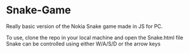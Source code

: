 # Snake-Game
Really basic version of the Nokia Snake game made in JS for PC.

To use, clone the repo in your local machine and open the Snake.html file
Snake can be controlled using either W/A/S/D or the arrow keys
